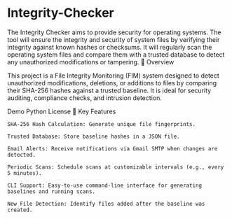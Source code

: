 # Integrity-Checker
The Integrity Checker aims to provide security for operating systems. The tool will ensure the integrity and security of system files by verifying their integrity against known hashes or checksums. It will regularly scan the operating system files and compare them with a trusted database to detect any unauthorized modifications or tampering.
📝 Overview

This project is a File Integrity Monitoring (FIM) system designed to detect unauthorized modifications, deletions, or additions to files by comparing their SHA-256 hashes against a trusted baseline. It is ideal for security auditing, compliance checks, and intrusion detection.

Demo Python License
🔑 Key Features

    SHA-256 Hash Calculation: Generate unique file fingerprints.

    Trusted Database: Store baseline hashes in a JSON file.

    Email Alerts: Receive notifications via Gmail SMTP when changes are detected.

    Periodic Scans: Schedule scans at customizable intervals (e.g., every 5 minutes).

    CLI Support: Easy-to-use command-line interface for generating baselines and running scans.

    New File Detection: Identify files added after the baseline was created.

